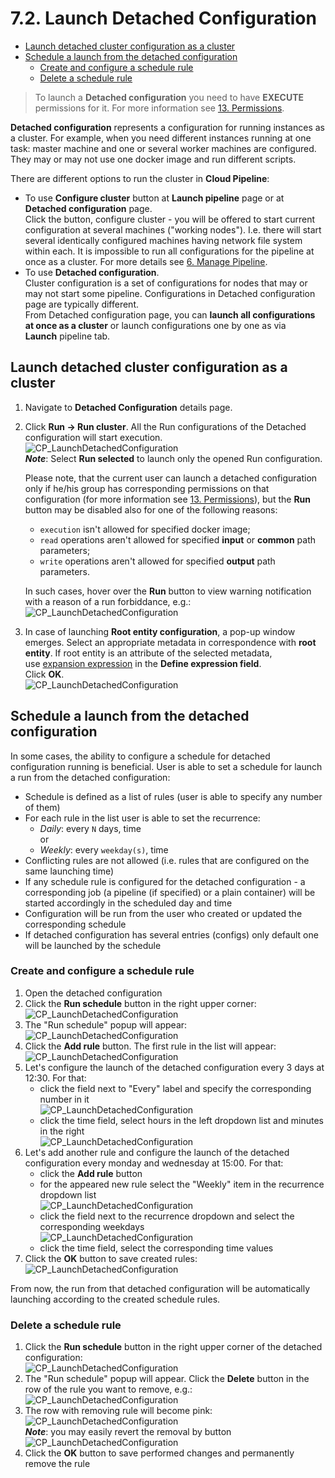 # 7.2. Launch Detached Configuration

- [Launch detached cluster configuration as a cluster](#launch-detached-cluster-configuration-as-a-cluster)
- [Schedule a launch from the detached configuration](#schedule-a-launch-from-the-detached-configuration)
    - [Create and configure a schedule rule](#create-and-configure-a-schedule-rule)
    - [Delete a schedule rule](#delete-a-schedule-rule)

> To launch a **Detached configuration** you need to have **EXECUTE** permissions for it. For more information see [13. Permissions](../13_Permissions/13._Permissions.md).

**Detached configuration** represents a configuration for running instances as a cluster. For example, when you need different instances running at one task: master machine and one or several worker machines are configured. They may or may not use one docker image and run different scripts.

There are different options to run the cluster in **Cloud Pipeline**:

- To use **Configure cluster** button at **Launch pipeline** page or at **Detached configuration** page.  
    Click the button, configure cluster - you will be offered to start current configuration at several machines ("working nodes"). I.e. there will start several identically configured machines having network file system within each. It is impossible to run all configurations for the pipeline at once as a cluster. For more details see [6. Manage Pipeline](../06_Manage_Pipeline/6._Manage_Pipeline.md#configuration).
- To use **Detached configuration**.  
    Cluster configuration is a set of configurations for nodes that may or may not start some pipeline. Configurations in Detached configuration page are typically different.  
    From Detached configuration page, you can **launch all configurations at once as a cluster** or launch configurations one by one as via **Launch** pipeline tab.

## Launch detached cluster configuration as a cluster

1. Navigate to **Detached Configuration** details page.
2. Click **Run → Run cluster**. All the Run configurations of the Detached configuration will start execution.  
    ![CP_LaunchDetachedConfiguration](attachments/LaunchDetachedConfiguration_1.png)  
    **_Note_**: Select **Run selected** to launch only the opened Run configuration.

    Please note, that the current user can launch a detached configuration only if he/his group has corresponding permissions on that configuration (for more information see [13. Permissions](../13_Permissions/13._Permissions.md)), but the **Run** button may be disabled also for one of the following reasons:

    - `execution` isn't allowed for specified docker image;
    - `read` operations aren't allowed for specified **input** or **common** path parameters;
    - `write` operations aren't allowed for specified **output** path parameters.

    In such cases, hover over the **Run** button to view warning notification with a reason of a run forbiddance, e.g.:  
    ![CP_LaunchDetachedConfiguration](attachments/LaunchDetachedConfiguration_3.png)

3. In case of launching **Root entity configuration**, a pop-up window emerges. Select an appropriate metadata in correspondence with **root entity**. If root entity is an attribute of the selected metadata, use [expansion expression](7.3._Expansion_Expressions.md) in the **Define expression field**.  
    Click **OK**.  
    ![CP_LaunchDetachedConfiguration](attachments/LaunchDetachedConfiguration_2.png)

## Schedule a launch from the detached configuration

In some cases, the ability to configure a schedule for detached configuration running is beneficial.
User is able to set a schedule for launch a run from the detached configuration:

- Schedule is defined as a list of rules (user is able to specify any number of them)
- For each rule in the list user is able to set the recurrence:
    - _Daily_: every `N` days, time  
    or  
    - _Weekly_: every `weekday(s)`, time  
- Conflicting rules are not allowed (i.e. rules that are configured on the same launching time)
- If any schedule rule is configured for the detached configuration - a corresponding job (a pipeline (if specified) or a plain container) will be started accordingly in the scheduled day and time
- Configuration will be run from the user who created or updated the corresponding schedule
- If detached configuration has several entries (configs) only default one will be launched by the schedule

### Create and configure a schedule rule

1. Open the detached configuration
2. Click the **Run schedule** button in the right upper corner:  
    ![CP_LaunchDetachedConfiguration](attachments/LaunchDetachedConfiguration_4.png)
3. The "Run schedule" popup will appear:  
    ![CP_LaunchDetachedConfiguration](attachments/LaunchDetachedConfiguration_5.png)
4. Click the **Add rule** button. The first rule in the list will appear:  
    ![CP_LaunchDetachedConfiguration](attachments/LaunchDetachedConfiguration_6.png)
5. Let's configure the launch of the detached configuration every 3 days at 12:30. For that:
    - click the field next to "Every" label and specify the corresponding number in it  
    ![CP_LaunchDetachedConfiguration](attachments/LaunchDetachedConfiguration_7.png)
    - click the time field, select hours in the left dropdown list and minutes in the right  
    ![CP_LaunchDetachedConfiguration](attachments/LaunchDetachedConfiguration_8.png)
6. Let's add another rule and configure the launch of the detached configuration every monday and wednesday at 15:00. For that:
    - click the **Add rule** button
    - for the appeared new rule select the "Weekly" item in the recurrence dropdown list  
    ![CP_LaunchDetachedConfiguration](attachments/LaunchDetachedConfiguration_9.png)
    - click the field next to the recurrence dropdown and select the corresponding weekdays  
    ![CP_LaunchDetachedConfiguration](attachments/LaunchDetachedConfiguration_10.png)
    - click the time field, select the corresponding time values
7. Click the **OK** button to save created rules:  
    ![CP_LaunchDetachedConfiguration](attachments/LaunchDetachedConfiguration_11.png)

From now, the run from that detached configuration will be automatically launching according to the created schedule rules.

### Delete a schedule rule

1. Click the **Run schedule** button in the right upper corner of the detached configuration:  
    ![CP_LaunchDetachedConfiguration](attachments/LaunchDetachedConfiguration_12.png)
2. The "Run schedule" popup will appear. Click the **Delete** button in the row of the rule you want to remove, e.g.:  
    ![CP_LaunchDetachedConfiguration](attachments/LaunchDetachedConfiguration_13.png)
3. The row with removing rule will become pink:  
    ![CP_LaunchDetachedConfiguration](attachments/LaunchDetachedConfiguration_14.png)  
    **_Note_**: you may easily revert the removal by button ![CP_LaunchDetachedConfiguration](attachments/LaunchDetachedConfiguration_15.png)
4. Click the **OK** button to save performed changes and permanently remove the rule
